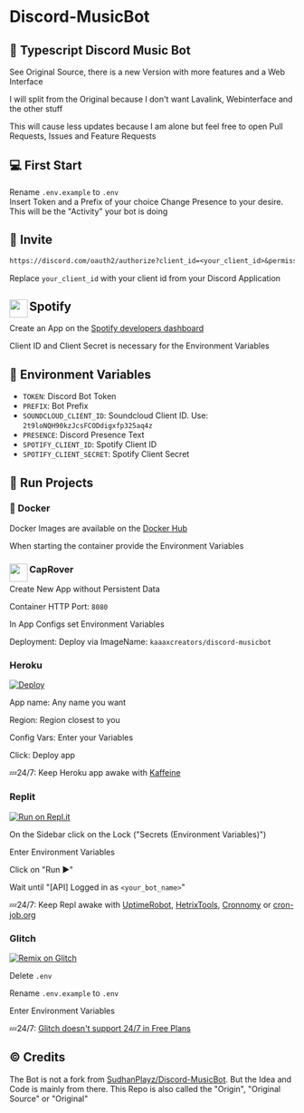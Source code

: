 # Discord-MusicBot

## 🤖 Typescript Discord Music Bot

See Original Source, there is a new Version with more features and a Web Interface

I will split from the Original because I don't want Lavalink, Webinterface and the other stuff

This will cause less updates because I am alone but feel free to open Pull Requests, Issues and Feature Requests

## 💻 First Start

Rename `.env.example` to `.env`  
Insert Token and a Prefix of your choice
Change Presence to your desire. This will be the "Activity" your bot is doing

## 🔗 Invite

```txt
https://discord.com/oauth2/authorize?client_id=<your_client_id>&permissions=2205280320&scope=applications.commands%20bot
```

Replace `your_client_id` with your client id from your Discord Application

## <img src="https://emoji.gg/assets/emoji/SpotifyLogo.png" width="32" height="32" align="left"> Spotify

Create an App on the [Spotify developers dashboard](https://developer.spotify.com/dashboard/applications)

Client ID and Client Secret is necessary for the Environment Variables

## 🌱 Environment Variables

- `TOKEN`: Discord Bot Token
- `PREFIX`: Bot Prefix
- `SOUNDCLOUD_CLIENT_ID`: Soundcloud Client ID. Use: `2t9loNQH90kzJcsFCODdigxfp325aq4z`
- `PRESENCE`: Discord Presence Text
- `SPOTIFY_CLIENT_ID`: Spotify Client ID
- `SPOTIFY_CLIENT_SECRET`: Spotify Client Secret

## 💨 Run Projects

### 🐳 Docker

Docker Images are available on the [Docker Hub](https://hub.docker.com/r/kaaaxcreators/discord-musicbot)

When starting the container provide the Environment Variables

### <img src="https://caprover.com/img/logo-padded.png" width="32" height="32" align="left"> CapRover

Create New App without Persistent Data

Container HTTP Port: `8080`

In App Configs set Environment Variables

Deployment: Deploy via ImageName: `kaaaxcreators/discord-musicbot`

### Heroku

[![Deploy](https://www.herokucdn.com/deploy/button.svg)](https://heroku.com/deploy?template=https://github.com/kaaaxcreators/Discord-MusicBot)

App name: Any name you want

Region: Region closest to you

Config Vars: Enter your Variables

Click: Deploy app

💤24/7: Keep Heroku app awake with [Kaffeine](https://kaffeine.herokuapp.com/)

### Replit

[![Run on Repl.it](https://repl.it/badge/github/kaaaxcreators/Discord-MusicBot)](https://repl.it/github/kaaaxcreators/Discord-MusicBot)

On the Sidebar click on the Lock ("Secrets (Environment Variables)")

Enter Environment Variables

Click on "Run ▶️"

Wait until "[API] Logged in as `<your_bot_name>`"

💤24/7: Keep Repl awake with [UptimeRobot](https://uptimerobot.com/), [HetrixTools](https://hetrixtools.com/), [Cronnomy](https://cronnomy.com/) or [cron-job.org](https://cron-job.org/)

### Glitch

[![Remix on Glitch](https://cdn.glitch.com/2703baf2-b643-4da7-ab91-7ee2a2d00b5b%2Fremix-button.svg)](https://glitch.com/edit/#!/import/github/kaaaxcreators/Discord-MusicBot)

Delete `.env`

Rename `.env.example` to `.env`

Enter Environment Variables

💤24/7: [Glitch doesn't support 24/7 in Free Plans](https://support.glitch.com/t/ping-service-block-june-13-7-56-a-m-to-present/26443)

## ©️ Credits

The Bot is not a fork from [SudhanPlayz/Discord-MusicBot](https://github.com/SudhanPlayz/Discord-MusicBot).
But the Idea and Code is mainly from there. This Repo is also called the "Origin", "Original Source" or "Original"

